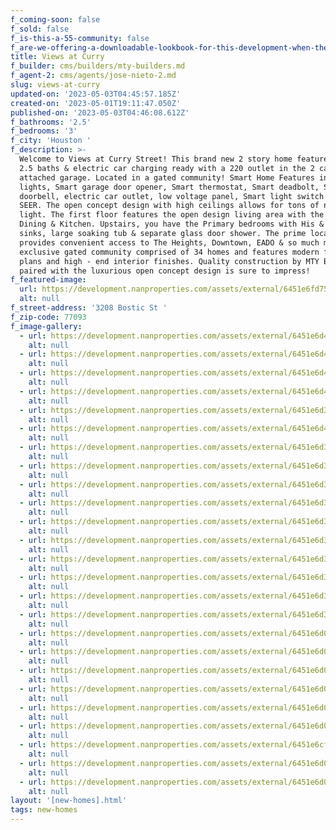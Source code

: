 ```yaml
---
f_coming-soon: false
f_sold: false
f_is-this-a-55-community: false
f_are-we-offering-a-downloadable-lookbook-for-this-development-when-they-submit-their-contact-info: false
title: Views at Curry
f_builder: cms/builders/mty-builders.md
f_agent-2: cms/agents/jose-nieto-2.md
slug: views-at-curry
updated-on: '2023-05-03T04:45:57.185Z'
created-on: '2023-05-01T19:11:47.050Z'
published-on: '2023-05-03T04:46:08.612Z'
f_bathrooms: '2.5'
f_bedrooms: '3'
f_city: 'Houston '
f_description: >-
  Welcome to Views at Curry Street! This brand new 2 story home features 3 beds,
  2.5 baths & electric car charging ready with a 220 outlet in the 2 car
  attached garage. Located in a gated community! Smart Home Features include LED
  lights, Smart garage door opener, Smart thermostat, Smart deadbolt, Smart
  doorbell, electric car outlet, low voltage panel, Smart light switch & HVAC 16
  SEER. The open concept design with high ceilings allows for tons of natural
  light. The first floor features the open design living area with the Living,
  Dining & Kitchen. Upstairs, you have the Primary bedrooms with His & Her
  sinks, large soaking tub & separate glass door shower. The prime location
  provides convenient access to The Heights, Downtown, EADO & so much more! This
  exclusive gated community comprised of 34 homes and features modern floor
  plans and high - end interior finishes. Quality construction by MTY Builders
  paired with the luxurious open concept design is sure to impress!
f_featured-image:
  url: https://development.nanproperties.com/assets/external/6451e6fd75706a2bfa367cd2_495730602-tp-008-1-1.jpg
  alt: null
f_street-address: '3208 Bostic St '
f_zip-code: 77093
f_image-gallery:
  - url: https://development.nanproperties.com/assets/external/6451e6d478cec95836df0dc3_495730060-tp-030.jpg
    alt: null
  - url: https://development.nanproperties.com/assets/external/6451e6d4eebf58bcdc44a621_495730073-tp-032.jpg
    alt: null
  - url: https://development.nanproperties.com/assets/external/6451e6d4e651394263204acf_495730054-tp-028.jpg
    alt: null
  - url: https://development.nanproperties.com/assets/external/6451e6d4fd81da2b96dadff4_495730047-tp-027.jpg
    alt: null
  - url: https://development.nanproperties.com/assets/external/6451e6d3a75e4b41717ccaba_495730040-tp-026.jpg
    alt: null
  - url: https://development.nanproperties.com/assets/external/6451e6d49767cee5f254799a_495730057-tp-029.jpg
    alt: null
  - url: https://development.nanproperties.com/assets/external/6451e6d31216fb6c7c5959d5_495730032-tp-025.jpg
    alt: null
  - url: https://development.nanproperties.com/assets/external/6451e6d3b19c7f3db95289e0_495730026-tp-024.jpg
    alt: null
  - url: https://development.nanproperties.com/assets/external/6451e6d351262d58420856e8_495730022-tp-023.jpg
    alt: null
  - url: https://development.nanproperties.com/assets/external/6451e6d3fd81da1502dadff3_495730018-tp-022.jpg
    alt: null
  - url: https://development.nanproperties.com/assets/external/6451e6d339c849afcb91063d_495730002-tp-020.jpg
    alt: null
  - url: https://development.nanproperties.com/assets/external/6451e6d3b19c7f582e5289dd_495730014-tp-021.jpg
    alt: null
  - url: https://development.nanproperties.com/assets/external/6451e6d371fb40f68a518a5a_495729982-tp-017.jpg
    alt: null
  - url: https://development.nanproperties.com/assets/external/6451e6d3fd81da81bbdadff2_495729997-tp-019.jpg
    alt: null
  - url: https://development.nanproperties.com/assets/external/6451e6d3474dcdc8e0c2510b_495729991-tp-018.jpg
    alt: null
  - url: https://development.nanproperties.com/assets/external/6451e6d3e09e4e38e1544253_495729969-tp-016.jpg
    alt: null
  - url: https://development.nanproperties.com/assets/external/6451e6d078cec9b696df0b34_495729967-tp-015.jpg
    alt: null
  - url: https://development.nanproperties.com/assets/external/6451e6d019901e06b49cf282_495729891-tp-007-1.jpg
    alt: null
  - url: https://development.nanproperties.com/assets/external/6451e6d0ca1acb08c5c101e8_495729937-tp-012.jpg
    alt: null
  - url: https://development.nanproperties.com/assets/external/6451e6d019901e06b49cf282_495729891-tp-007-1.jpg
    alt: null
  - url: https://development.nanproperties.com/assets/external/6451e6d0e09e4e30975441de_495729920-tp-009.jpg
    alt: null
  - url: https://development.nanproperties.com/assets/external/6451e6d071fb4019175189f6_495729949-tp-013.jpg
    alt: null
  - url: https://development.nanproperties.com/assets/external/6451e6cf474dcd46bbc2509d_495729955-tp-014.jpg
    alt: null
  - url: https://development.nanproperties.com/assets/external/6451e6d0a75e4b1a4e7ccaa2_495729929-tp-011.jpg
    alt: null
  - url: https://development.nanproperties.com/assets/external/6451e6d071fb403baf518a12_495729916-tp-006.jpg
    alt: null
layout: '[new-homes].html'
tags: new-homes
---
```



